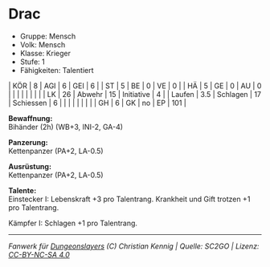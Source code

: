 # Drac  
- Gruppe: Mensch  
- Volk: Mensch  
- Klasse: Krieger  
- Stufe: 1  
- Fähigkeiten: Talentiert  


| KÖR    | 8   | AGI      | 6  | GEI        | 6   |
| ST     | 5   | BE       | 0  | VE         | 0   |
| HÄ     | 5   | GE       | 0  | AU         | 0   |
|        |     |          |    |            |     |
| LK     | 26  | Abwehr   | 15 | Initiative | 4   |
| Laufen | 3.5 | Schlagen | 17 | Schiessen  | 6   |
|        |     |          |    |            |     |
| GH     | 6   | GK       | no | EP         | 101 |


**Bewaffnung:**  
Bihänder (2h) (WB+3, INI-2, GA-4)

**Panzerung:**  
Kettenpanzer (PA+2, LA-0.5)

**Ausrüstung:**  
Kettenpanzer (PA+2, LA-0.5)

**Talente:**  
Einstecker I: Lebenskraft +3 pro Talentrang. Krankheit und Gift trotzen +1 pro Talentrang.

Kämpfer I: Schlagen +1 pro Talentrang.





___
*Fanwerk für [Dungeonslayers](https://www.dungeonslayers.net/) (C) Christian Kennig | Quelle: SC2GO | Lizenz: [CC-BY-NC-SA 4.0](https://creativecommons.org/licenses/by-nc-sa/4.0/deed.de)*